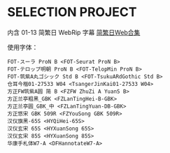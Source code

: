 # SELECTION PROJECT

内含 01-13 简繁日 WebRip 字幕
[简繁日Web合集](https://github.com/Nekomoekissaten-SUB/Nekomoekissaten-MIR-Subs/raw/master/SelPro/SelPro_Web_JPCH.7z)

使用字体：

```
FOT-スーラ ProN B <FOT-Seurat ProN B>
FOT-テロップ明朝 ProN B <FOT-TelopMin ProN B>
FOT-筑紫A丸ゴシック Std B <FOT-TsukuARdGothic Std B>
仓耳今楷01-27533 W04 <TsangerJinKai01-27533 W04>
方正FW筑紫A圆 简 B <FZFW ZhuZi A YuanS B>
方正兰亭粗黑_GBK <FZLanTingHei-B-GBK>
方正兰亭圆_GBK_中 <FZLanTingYuan-DB-GBK>
方正悠宋 GBK 509R <FZYouSong GBK 509R>
汉仪旗黑-65S <HYQiHei-65S>
汉仪玄宋 65S <HYXuanSong 65S>
汉仪玄宋 85S <HYXuanSong 85S>
华康手札体W7-A <DFHannotateW7-A>
```